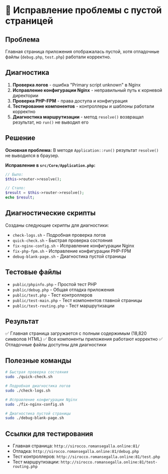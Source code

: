 # 🔧 Исправление проблемы с пустой страницей

## Проблема
Главная страница приложения отображалась пустой, хотя отладочные файлы (`debug.php`, `test.php`) работали корректно.

## Диагностика
1. **Проверка логов** - ошибка "Primary script unknown" в Nginx
2. **Исправление конфигурации Nginx** - неправильный путь к корневой директории
3. **Проверка PHP-FPM** - права доступа и конфигурация
4. **Тестирование компонентов** - контроллеры и шаблоны работали корректно
5. **Диагностика маршрутизации** - метод `resolve()` возвращал результат, но `run()` не выводил его

## Решение
**Основная проблема:** В методе `Application::run()` результат `resolve()` не выводился в браузер.

**Исправление в `src/Core/Application.php`:**
```php
// Было:
$this->router->resolve();

// Стало:
$result = $this->router->resolve();
echo $result;
```

## Диагностические скрипты
Созданы следующие скрипты для диагностики:

- `check-logs.sh` - Подробная проверка логов
- `quick-check.sh` - Быстрая проверка состояния
- `fix-nginx-config.sh` - Исправление конфигурации Nginx
- `fix-php-fpm.sh` - Исправление конфигурации PHP-FPM
- `debug-blank-page.sh` - Диагностика пустой страницы

## Тестовые файлы
- `public/phpinfo.php` - Простой тест PHP
- `public/debug.php` - Общая отладка приложения
- `public/test.php` - Тест контроллеров
- `public/test-main.php` - Тест компонентов главной страницы
- `public/test-routing.php` - Тест маршрутизации

## Результат
✅ Главная страница загружается с полным содержимым (18,820 символов HTML)
✅ Все компоненты приложения работают корректно
✅ Отладочные файлы доступны для диагностики

## Полезные команды
```bash
# Быстрая проверка состояния
sudo ./quick-check.sh

# Подробная диагностика логов
sudo ./check-logs.sh

# Исправление конфигурации Nginx
sudo ./fix-nginx-config.sh

# Диагностика пустой страницы
sudo ./debug-blank-page.sh
```

## Ссылки для тестирования
- Главная страница: `http://sirocco.romansegalla.online:81/`
- Отладка: `http://sirocco.romansegalla.online:81/debug.php`
- Тест контроллеров: `http://sirocco.romansegalla.online:81/test.php`
- Тест маршрутизации: `http://sirocco.romansegalla.online:81/test-routing.php`
